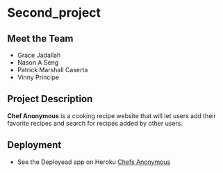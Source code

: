# Second_project

## Meet the Team
* Grace Jadallah
* Nason A Seng
* Patrick  Marshall Caserta
* Vinny Principe

## Project Description
**Chef Anonymous** is a cooking recipe website that will let users add their favorite recipes and search for recipes added by other users.



## Deployment
* See the Deployead app on Heroku
[Chefs Anonymous](https://damp-waters-30860.herokuapp.com/)


  <!-- add a picture -->



